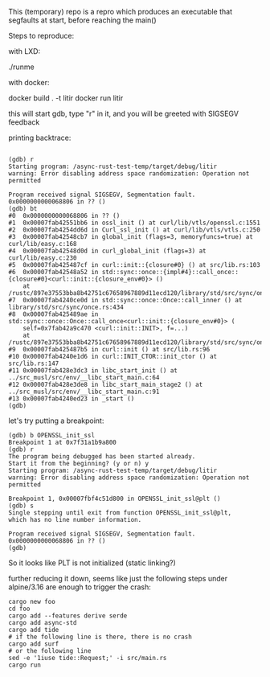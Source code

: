 This (temporary) repo is a repro which
produces an executable that segfaults at start, before reaching the main()

Steps to reproduce:

with LXD:

./runme

with docker:

docker build . -t litir
docker run litir

this will start gdb, type "r" in it, and you will be greeted with SIGSEGV feedback

printing backtrace:

```

(gdb) r
Starting program: /async-rust-test-temp/target/debug/litir 
warning: Error disabling address space randomization: Operation not permitted

Program received signal SIGSEGV, Segmentation fault.
0x0000000000068806 in ?? ()
(gdb) bt
#0  0x0000000000068806 in ?? ()
#1  0x00007fab42551bb6 in ossl_init () at curl/lib/vtls/openssl.c:1551
#2  0x00007fab4254dd6d in Curl_ssl_init () at curl/lib/vtls/vtls.c:250
#3  0x00007fab42548cb7 in global_init (flags=3, memoryfuncs=true) at curl/lib/easy.c:168
#4  0x00007fab42548d0d in curl_global_init (flags=3) at curl/lib/easy.c:230
#5  0x00007fab425487cf in curl::init::{closure#0} () at src/lib.rs:103
#6  0x00007fab42548a52 in std::sync::once::{impl#4}::call_once::{closure#0}<curl::init::{closure_env#0}> ()
    at /rustc/897e37553bba8b42751c67658967889d11ecd120/library/std/src/sync/once.rs:276
#7  0x00007fab4240ce0d in std::sync::once::Once::call_inner () at library/std/src/sync/once.rs:434
#8  0x00007fab425489ae in std::sync::once::Once::call_once<curl::init::{closure_env#0}> (
    self=0x7fab42a9c470 <curl::init::INIT>, f=...)
    at /rustc/897e37553bba8b42751c67658967889d11ecd120/library/std/src/sync/once.rs:276
#9  0x00007fab425487b5 in curl::init () at src/lib.rs:96
#10 0x00007fab4240e1d6 in curl::INIT_CTOR::init_ctor () at src/lib.rs:147
#11 0x00007fab428e3dc3 in libc_start_init () at ../src_musl/src/env/__libc_start_main.c:64
#12 0x00007fab428e3de8 in libc_start_main_stage2 () at ../src_musl/src/env/__libc_start_main.c:91
#13 0x00007fab4240ed23 in _start ()
(gdb) 
```

let's try putting a breakpoint:

```
(gdb) b OPENSSL_init_ssl
Breakpoint 1 at 0x7f31a1b9a800
(gdb) r
The program being debugged has been started already.
Start it from the beginning? (y or n) y
Starting program: /async-rust-test-temp/target/debug/litir 
warning: Error disabling address space randomization: Operation not permitted

Breakpoint 1, 0x00007fbf4c51d800 in OPENSSL_init_ssl@plt ()
(gdb) s
Single stepping until exit from function OPENSSL_init_ssl@plt,
which has no line number information.

Program received signal SIGSEGV, Segmentation fault.
0x0000000000068806 in ?? ()
(gdb) 
```

So it looks like PLT is not initialized (static linking?)

further reducing it down, seems like just the following steps under alpine/3.16 are enough to trigger the crash:

```
cargo new foo
cd foo
cargo add --features derive serde 
cargo add async-std
cargo add tide
# if the following line is there, there is no crash
cargo add surf
# or the following line
sed -e '1iuse tide::Request;' -i src/main.rs
cargo run



